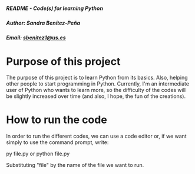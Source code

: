 ##### README - Code(s) for learning Python 
##### Author: Sandra Benítez-Peña
##### Email: sbenitez1@us.es



# Purpose of this project

The purpose of this project is to learn Python from its basics. Also, 
helping other people to start programming in Python. 
Currently, I'm an intermediate user of Python who wants to learn more,
so the difficulty of the codes will be slightly increased over time 
(and also, I hope, the fun of the creations).

# How to run the code

In order to run the different codes, we can use a code editor or,
if we want simply to use the command prompt, write:

py file.py or python file.py

Substituting "file" by the name of the file we want to run.
